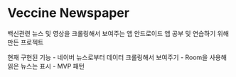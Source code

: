 # Veccine Newspaper

백신관련 뉴스 및 영상을 크롤링해서 보여주는 앱
안드로이드 앱 공부 및 연습하기 위해 만든 프로젝트

현재 구현된 기능
    - 네이버 뉴스로부터 데이터 크롤링해서 보여주기
    - Room을 사용해 읽은 뉴스는 표시
    - MVP 패턴